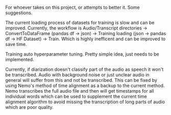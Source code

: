For whoever takes on this project, or attempts to better it. Some suggestions.

The current loading process of datasets for training is slow and can be improved. Currently, the workflow is 
Audio/Transcript directories -> ConvertToDataFrame (pandas df -> json) -> Training loading (json -> pandas df -> HF Dataset) -> Train.
Which is highly inefficent and can be improved to save time.

Training auto hyperparameter tuning. Pretty simple idea, just needs to be implemented.

Currently, if diarization doesn't classify part of the audio as speech it won't be transcribed.
Audio with background noise or just unclear audio in general will suffer from this and not be transcribed.
This can be fixed by using Nemo's method of time alignment as a backup to the current method. Nemo
transcribes the full audio file and then will get timestamps for all individual words which can
be used to supplement the current time alignment algorithm to avoid missing the transcription of
long parts of audio which are poor quality.



